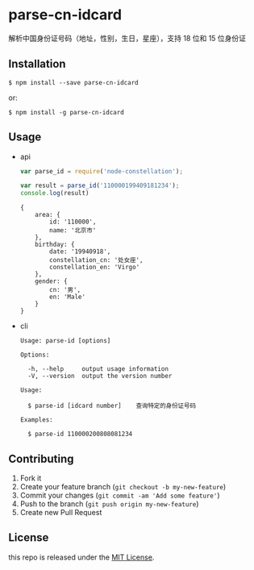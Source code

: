 # parse-cn-idcard

解析中国身份证号码（地址，性别，生日，星座），支持 18 位和 15 位身份证

## Installation

`$ npm install --save parse-cn-idcard`

or:

`$ npm install -g parse-cn-idcard`

## Usage

-   api

    ```javascript
    var parse_id = require('node-constellation');

    var result = parse_id('110000199409181234');
    console.log(result)
    ```
    ```
    {
        area: {
            id: '110000',
            name: '北京市'
        },
        birthday: {
            date: '19940918',
            constellation_cn: '处女座',
            constellation_en: 'Virgo'
        },
        gender: {
            cn: '男',
            en: 'Male'
        }
    }
    ```

-   cli

    ```
    Usage: parse-id [options]

    Options:

      -h, --help     output usage information
      -V, --version  output the version number

    Usage:

      $ parse-id [idcard number]    查询特定的身份证号码

    Examples:

      $ parse-id 110000200808081234

    ```

## Contributing

1. Fork it
2. Create your feature branch (`git checkout -b my-new-feature`)
3. Commit your changes (`git commit -am 'Add some feature'`)
4. Push to the branch (`git push origin my-new-feature`)
5. Create new Pull Request

## License

this repo is released under the [MIT
License](http://www.opensource.org/licenses/MIT).